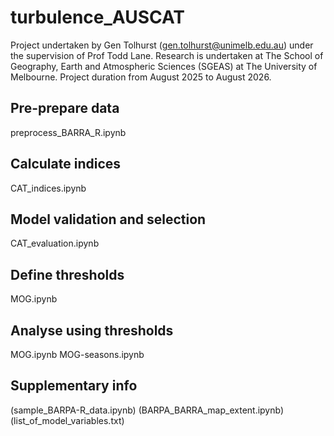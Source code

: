 # turbulence_AUSCAT

Project undertaken by Gen Tolhurst (gen.tolhurst@unimelb.edu.au) under the supervision of Prof Todd Lane. 
Research is undertaken at The School of Geography, Earth and Atmospheric Sciences (SGEAS) at The University of Melbourne.
Project duration from August 2025 to August 2026.

## Pre-prepare data
preprocess_BARRA_R.ipynb

## Calculate indices
CAT_indices.ipynb

## Model validation and selection
CAT_evaluation.ipynb

## Define thresholds
MOG.ipynb

## Analyse using thresholds
MOG.ipynb
MOG-seasons.ipynb

## Supplementary info
(sample_BARPA-R_data.ipynb)
(BARPA_BARRA_map_extent.ipynb)
(list_of_model_variables.txt)
